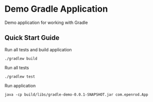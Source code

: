 # Demo Gradle Application

Demo application for working with Gradle

## Quick Start Guide

Run all tests and build application
```
./gradlew build
```

Run all tests
```
./gradlew test
```

Run application
```
java -cp build/libs/gradle-demo-0.0.1-SNAPSHOT.jar com.epenrod.App
```
